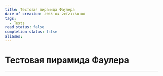 ```yaml
---
title: Тестовая пирамида Фаулера
date of creation: 2025-04-20T21:30:00
tags:
  - Tests
read status: false
completion status: false
aliases:
---
```

# Тестовая пирамида Фаулера
---

